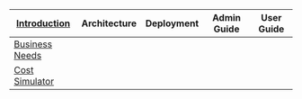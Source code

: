 | [Introduction](/README.md) | Architecture | Deployment  | Admin Guide | User Guide  | 
| - | - | - | - | - |
| [Business Needs](/README.md) | 
|[Cost Simulator](/README.md) | 



